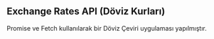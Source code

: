 ## Exchange Rates API (Döviz Kurları)

Promise ve Fetch kullanılarak bir Döviz Çeviri uygulaması yapılmıştır.